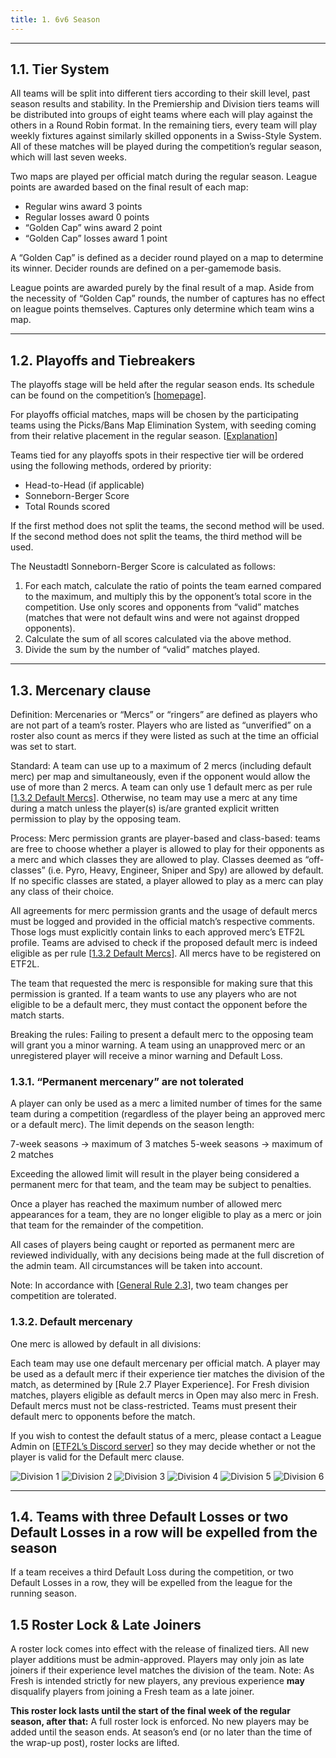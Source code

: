 ```yaml
---
title: 1. 6v6 Season
---
```

---

## 1.1. Tier System

All teams will be split into different tiers according to their skill level, past season results and stability. In the Premiership and Division tiers teams will be distributed into groups of eight teams where each will play against the others in a Round Robin format. In the remaining tiers, every team will play weekly fixtures against similarly skilled opponents in a Swiss-Style System. All of these matches will be played during the competition’s regular season, which will last seven weeks.

Two maps are played per official match during the regular season. League points are awarded based on the final result of each map:

- Regular wins award 3 points
- Regular losses award 0 points
- “Golden Cap” wins award 2 point
- “Golden Cap” losses award 1 point

A “Golden Cap” is defined as a decider round played on a map to determine its winner. Decider rounds are defined on a per-gamemode basis.

League points are awarded purely by the final result of a map. Aside from the necessity of “Golden Cap” rounds, the number of captures has no effect on league points themselves. Captures only determine which team wins a map.

---

## 1.2. Playoffs and Tiebreakers

The playoffs stage will be held after the regular season ends. Its schedule can be found on the competition’s [[homepage](
https://etf2l.org/6v6-home/)].

For playoffs official matches, maps will be chosen by the participating teams using the Picks/Bans Map Elimination System, with seeding coming from their relative placement in the regular season. [[Explanation](/docs/general-8#83-picksbans-system)]

Teams tied for any playoffs spots in their respective tier will be ordered using the following methods, ordered by priority:

- Head-to-Head (if applicable)
- Sonneborn-Berger Score
- Total Rounds scored

If the first method does not split the teams, the second method will be used. If the second method does not split the teams, the third method will be used.

The Neustadtl Sonneborn-Berger Score is calculated as follows:

1. For each match, calculate the ratio of points the team earned compared to the maximum, and multiply this by the opponent’s total score in the competition. Use only scores and opponents from “valid” matches  (matches that were not default wins and were not against dropped opponents).
2. Calculate the sum of all scores calculated via the above method.
3. Divide the sum by the number of “valid” matches played.

---

## 1.3. Mercenary clause

Definition:
Mercenaries or “Mercs” or “ringers” are defined as players who are not part of a team’s roster. Players who are listed as “unverified” on a roster also count as mercs if they were listed as such at the time an official was set to start.

Standard:
A team can use up to a maximum of 2 mercs (including default merc) per map and simultaneously, even if the opponent would allow the use of more than 2 mercs.
A team can only use 1 default merc as per rule [[1.3.2 Default Mercs](#132-default-mercenary)].
Otherwise, no team may use a merc at any time during a match unless the player(s) is/are granted explicit written permission to play by the opposing team.

Process:
Merc permission grants are player-based and class-based: teams are free to choose whether a player is allowed to play for their opponents as a merc and which classes they are allowed to play. Classes deemed as “off-classes” (i.e. Pyro, Heavy, Engineer, Sniper and Spy) are allowed by default. If no specific classes are stated, a player allowed to play as a merc can play any class of their choice.

All agreements for merc permission grants and the usage of default mercs must be logged and provided in the official match’s respective comments. Those logs must explicitly contain links to each approved merc’s ETF2L profile. Teams are advised to check if the proposed default merc is indeed eligible as per rule [[1.3.2 Default Mercs](#132-default-mercenary)].
All mercs have to be registered on ETF2L.

The team that requested the merc is responsible for making sure that this permission is granted. If a team wants to use any players who are not eligible to be a default merc, they must contact the opponent before the match starts.

Breaking the rules:
Failing to present a default merc to the opposing team will grant you a minor warning.
A team using an unapproved merc or an unregistered player will receive a minor warning and Default Loss.

### 1.3.1. “Permanent mercenary” are not tolerated

A player can only be used as a merc a limited number of times for the same team during a competition (regardless of the player being an approved merc or a default merc). The limit depends on the season length:

7-week seasons → maximum of 3 matches
5-week seasons → maximum of 2 matches

Exceeding the allowed limit will result in the player being considered a permanent merc for that team, and the team may be subject to penalties.

Once a player has reached the maximum number of allowed merc appearances for a team, they are no longer eligible to play as a merc or join that team for the remainder of the competition.

All cases of players being caught or reported as permanent merc are reviewed individually, with any decisions being made at the full discretion of the admin team. All circumstances will be taken into account.

Note: In accordance with [[General Rule 2.3](/docs/general-2#23-two-team-change-per-competition-allowed)], two team changes per competition are tolerated.

### 1.3.2. Default mercenary

One merc is allowed by default in all divisions:

Each team may use one default mercenary per official match.
A player may be used as a default merc if their experience tier matches the division of the match, as determined by [Rule 2.7 Player Experience].
For Fresh division matches, players eligible as default mercs in Open may also merc in Fresh.
Default mercs must not be class-restricted.
Teams must present their default merc to opponents before the match.

If you wish to contest the default status of a merc, please contact a League Admin on [[ETF2L’s Discord server](https://discord.etf2l.org/)] so they may decide whether or not the player is valid for the Default merc clause.

![Division 1](/img/d1.png)
![Division 2](/img/d2.png)
![Division 3](/img/d3.png)
![Division 4](/img/d4.png)
![Division 5](/img/d5.png)
![Division 6](/img/d6.png)

---

## 1.4. Teams with three Default Losses or two Default Losses in a row will be expelled from the season

If a team receives a third Default Loss during the competition, or two Default Losses in a row, they will be expelled from the league for the running season.

## 1.5 Roster Lock & Late Joiners
A roster lock comes into effect with the release of finalized tiers.
All new player additions must be admin-approved.
Players may only join as late joiners if their experience level matches the division of the team.
Note: As Fresh is intended strictly for new players, any previous experience **may** disqualify players from joining a Fresh team as a late joiner.


**This roster lock lasts until the start of the final week of the regular season, after that:**
A full roster lock is enforced.
No new players may be added until the season ends.
At season’s end (or no later than the time of the wrap-up post), roster locks are lifted.